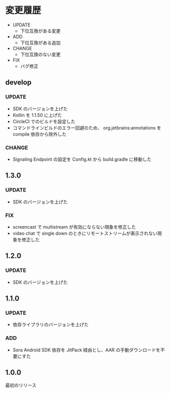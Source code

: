 # 変更履歴

- UPDATE
    - 下位互換がある変更
- ADD
    - 下位互換がある追加
- CHANGE
    - 下位互換のない変更
- FIX
    - バグ修正


## develop

### UPDATE

- SDK のバージョンを上げた
- Kotlin を 1.1.50 に上げた
- CircleCI でのビルドを設定した
- コマンドラインビルドのエラー回避のため、 org.jetbrains:annotations をcompile 依存から除外した

### CHANGE

- Signaling Endpoint の設定を Config.kt から build.gradle に移動した

## 1.3.0

### UPDATE

- SDK のバージョンを上げた

### FIX

- screencast で multistream が有効にならない現象を修正した
- video chat で single down のときにリモートストリームが表示されない現象を修正した

## 1.2.0

### UPDATE

- SDK のバージョンを上げた

## 1.1.0

### UPDATE

- 依存ライブラリのバージョンを上げた

### ADD

- Sora Android SDK 依存を JitPack 経由とし、AAR の手動ダウンロードを不要にすた

## 1.0.0

最初のリリース
